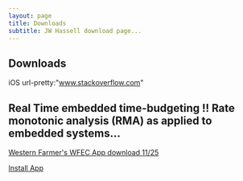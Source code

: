 ```yaml
---
layout: page
title: Downloads 
subtitle: JW Hassell download page...
---
```


## Downloads
iOS
url-pretty:"www.stackoverflow.com"

## Real Time embedded time-budgeting !! Rate monotonic analysis (RMA) as applied to embedded systems...

[Western Farmer's WFEC App download 11/25](https://www.amazon.com/clouddrive/share/nbk352MhWThjnTlSmgNNgcFlxgt2VbOvBqKCy4uG9Xs)


<a href="itms-services://?action=download-manifest&url=https://www.amazon.com/clouddrive/share/4LLJszVMSqBxW3rwrKAgfWCqIprg5T1Jp0GZyD725c7">Install App</a>
